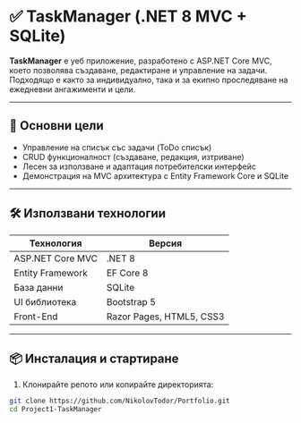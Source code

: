 # ✅ TaskManager (.NET 8 MVC + SQLite)

**TaskManager** е уеб приложение, разработено с ASP.NET Core MVC, което позволява създаване, редактиране и управление на задачи. Подходящо е както за индивидуално, така и за екипно проследяване на ежедневни ангажименти и цели.

---

## 🎯 Основни цели

- Управление на списък със задачи (ToDo списък)
- CRUD функционалност (създаване, редакция, изтриване)
- Лесен за използване и адаптация потребителски интерфейс
- Демонстрация на MVC архитектура с Entity Framework Core и SQLite

---

## 🛠️ Използвани технологии

| Технология        | Версия         |
|-------------------|----------------|
| ASP.NET Core MVC  | .NET 8         |
| Entity Framework  | EF Core 8      |
| База данни        | SQLite         |
| UI библиотека     | Bootstrap 5    |
| Front-End          | Razor Pages, HTML5, CSS3 |

---

## 📦 Инсталация и стартиране

1. Клонирайте репото или копирайте директорията:

```bash
git clone https://github.com/NikolovTodor/Portfolio.git
cd Project1-TaskManager

